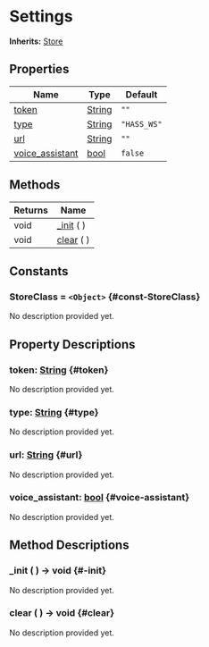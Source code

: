 # Settings
**Inherits:** [Store](/reference/lib--stores--store.html)
    


## Properties

| Name                                | Type                                                                    | Default     |
| ----------------------------------- | ----------------------------------------------------------------------- | ----------- |
| [token](#token)                     | [String](https://docs.godotengine.org/de/4.x/classes/class_string.html) | `""`        |
| [type](#type)                       | [String](https://docs.godotengine.org/de/4.x/classes/class_string.html) | `"HASS_WS"` |
| [url](#url)                         | [String](https://docs.godotengine.org/de/4.x/classes/class_string.html) | `""`        |
| [voice_assistant](#voice-assistant) | [bool](https://docs.godotengine.org/de/4.x/classes/class_bool.html)     | `false`     |

## Methods

| Returns | Name                 |
| ------- | -------------------- |
| void    | [_init](#-init) (  ) |
| void    | [clear](#clear) (  ) |



## Constants


### StoreClass = `<Object>` {#const-StoreClass}

No description provided yet.
                

## Property Descriptions

### token: [String](https://docs.godotengine.org/de/4.x/classes/class_string.html) {#token}

No description provided yet.

### type: [String](https://docs.godotengine.org/de/4.x/classes/class_string.html) {#type}

No description provided yet.

### url: [String](https://docs.godotengine.org/de/4.x/classes/class_string.html) {#url}

No description provided yet.

### voice_assistant: [bool](https://docs.godotengine.org/de/4.x/classes/class_bool.html) {#voice-assistant}

No description provided yet.

## Method Descriptions

### _init ( ) -> void {#-init}

No description provided yet.

### clear ( ) -> void {#clear}

No description provided yet.

